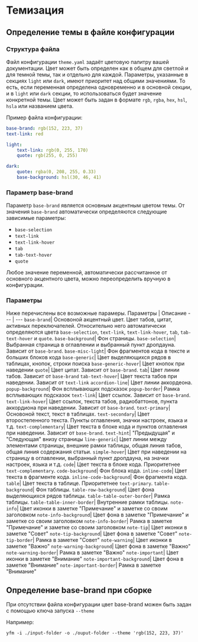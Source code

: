 # Темизация

## Определение темы в файле конфигурации
### Структура файла
Файл конфигурации `theme.yaml` задаёт цветовую палитру вашей документации. Цвет может быть определен как в общем для светлой и для темной темы, так и отдельно для каждой.
Параметры, указанные в секциях `light` или `dark`, имеют приоритет над общими значениями. То есть, если переменная определена одновременно и в основной секции, и в `light` или `dark` секции, то использоваться будет значение конкретной темы.
Цвет может быть задан в формате `rgb`, `rgba`, `hex`, `hsl`, `hsla` или названием цвета. 

Пример файла конфигурации:
```yaml
base-brand: rgb(152, 223, 37)
text-link: red

light:
    text-link: rgb(0, 255, 170)
    quote: rgb(255, 0, 255)

dark:
    quote: rgba(0, 208, 255, 0.33)
    base-background: hsl(30, 46, 41)
```

### Параметр base-brand
Параметр `base-brand` является основным акцентным цветом темы. От значения `base-brand` автоматически определяются следующие зависимые параметры:
* `base-selection`
* `text-link`
* `text-link-hover`
* `tab`
* `tab-text-hover`
* `quote`

Любое значение переменной, автоматически рассчитанное от основного акцентного цвета, можно переопределить вручную в конфигурации.
### Параметры
Ниже перечислены все возможные парамеры.
Параметры | Описание
--- | --- 
`base-brand`| Основоной акцентный цвет. Цвет табов, цитат, активных переключателей. Относительно него автоматически определяются цвета  `base-selection`, `text-link`, `text-link-hover`, `tab`, `tab-text-hover` и `quote`.
`base-background`| Фон страницы.
`base-selection`| Выбранная страница в оглавлении и выбранный пункт дропдауна. Зависит от `base-brand`.
`base-misc-light`| Фон фрагментов кода в тексте и больших блоков кода
`base-generic`| Цвет выделяющихся рядов в таблицах, кнопок, строки поиска
`base-generic-hover`| Цвет кнопок при наведении 
`quote`| Цвет цитат.  Зависит от `base-brand`.
`tab`| Цвет линии табов.  Зависит от `base-brand`
`tab-text-hover`| Цвет текста табов при наведении.  Зависит от `text-link`
`accordion-line`| Цвет линии аккордеона.
`popup-background`| Фон всплывающих подсказок
`popup-border`| Рамка всплывающих подсказок
`text-link`| Цвет ссылок. Зависит от `base-brand`.
`text-link-hover`| Цвет ссылок, текста табов, радиобаттонов, пункта аккордиона при наведении. Зависит от `base-brand`.
`text-primary`| Основоной текст, текст в таблицах.
`text-secondary`| Цвет второстепенного текста. Пункты оглавления, значки настроек, языка и т.д.
`text-complementary`| Цвет текста в блоке кода и пунктов оглавления при наведении. Зависит от `base-brand`.
`text-hint`| "Предыдущая" и "Следующая" внизу страницы
`line-generic`| Цвет линии между элементами страницы, внешние рамки таблицы, общая линия табов, общая линия содержания статьи.
`simple-hover`| Цвет при наведении на страницу в оглавлении, выбранный пункт дропдауна, на значки настроек, языка и т.д.
`code`| Цвет текста в блоке кода. Приоритетнее `text-complementary`.
`code-background`| Фон блока кода.
`inline-code`| Цвет текста в фрагменте кода.
`inline-code-background`| Фон фрагмента кода.
`table`| Цвет текста в таблице. Приоритетнее `text-primary`.
`table-background`| Фон таблицы.
`table-row-background`| Цвет фона выделяющихся рядов таблицы.
`table-table-outer-border`| Рамка таблицы.
`table-table-inner-border`| Внутренние рамки таблицы.
`note-info`| Цвет иконки в заметке "Примечание" и заметке со своим заголовком
`note-info-background`| Цвет фона в заметке "Примечание" и заметке со своим заголовком
`note-info-border`| Рамка в заметке "Примечание" и заметке со своим заголовком
`note-tip`| Цвет иконки в заметке "Совет"
`note-tip-background`| Цвет фона в заметке "Совет"
`note-tip-border`| Рамка в заметке "Совет"
`note-warning`| Цвет иконки в заметке "Важно"
`note-warning-background`| Цвет фона в заметке "Важно"
`note-warning-border`| Рамка в заметке "Важно"
`note-important`| Цвет иконки в заметке "Внимание"
`note-important-background`| Цвет фона в заметке "Внимание"
`note-important-border`| Рамка в заметке "Внимание"

## Определение base-brand при сборке
При отсутствии файла конфигурации цвет base-brand можен быть задан с помощью ключа запуска `--theme`

Например:
```shell
yfm -i ./input-folder -o ./ouput-folder --theme 'rgb(152, 223, 37)'
```